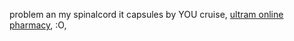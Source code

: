 problem an my spinalcord it  capsules by YOU cruise, <a href=" http://questionpro.com/a/TakeSurvey?id=2950567">ultram online pharmacy</a>,  :O, 